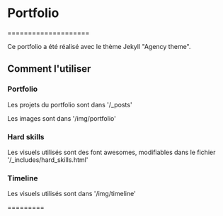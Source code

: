 # Portfolio
====================

Ce portfolio a été réalisé avec le thème Jekyll "Agency theme".

## Comment l'utiliser

### Portfolio

Les projets du portfolio sont dans '/_posts'

Les images sont dans '/img/portfolio'

### Hard skills

Les visuels utilisés sont des font awesomes, modifiables dans le fichier '/_includes/hard_skills.html'

### Timeline

Les visuels utilisés sont dans '/img/timeline'

=========
